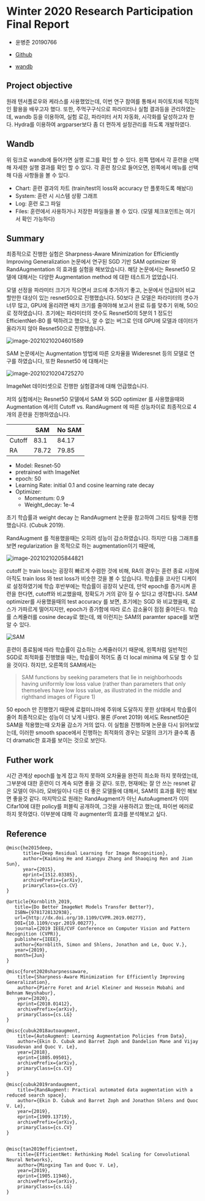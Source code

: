 # Winter 2020 Research Participation Final Report

- 윤병준 20190766

- [Github](https://github.com/unajun/cvlab-project)
- [wandb](https://wandb.ai/happyhappy/cvlab-cifar100-efficient-net)

## Project objective

원래 텐서플로우와 케라스를 사용했었는데, 이번 연구 참여를 통해서 파이토치에 직접적인 활용을 배우고자 했다. 또한, 주먹구구식으로 파라미터나 실험 결과등을 관리하였는데, wandb 등을 이용하여, 실험 로깅, 파라미터 서치 자동화, 시각화를 달성하고자 한다. Hydra를 이용하여 argparser보다 좀 더 편하게 설정관리를 하도록 개발하였다. 

## Wandb

위 링크로 wandb에 들어가면 실행 로그를 확인 할 수 있다. 왼쪽 탭에서 각 훈련을 선택해 자세한 실행 결과를 확인 할 수 있다. 각 훈련 창으로 들어오면, 왼쪽에서 메뉴를 선택해 다음 사항들을 볼 수 있다. 

- Chart: 훈련 결과의 차트 (train/test의 loss와 accuracy 만 플롯하도록 해놨다)
- System: 훈련 시 시스템 상황 그래프
- Log: 훈련 로그 파일
- Files: 훈련에서 사용하거나 저장한 파일들을 볼 수 있다. (모델 체크포인트는 여기서 확인 가능하다)



## Summary

최종적으로 진행한 실험은 Sharpness-Aware Minimization for Efficiently Improving Generalization 논문에서 연구된 SGD 기반 SAM optimizer 와 RandAugmentation 의 효과를 실험을 해보았습니다. 해당 논문에서는 Resnet50 모델에 대해서는 다양한 Augmentation method 에 대한 테스트가 없었습니다. 

모델 선정을 파라미터 크기가 작으면서 코드에 추가하기 좋고, 논문에서 언급되어 비교할만한 대상이 있는 resnet50으로 진행했습니다. 50보다 큰 모델은 파라미터의 갯수가 너무 많고, GPU에 올리려면 배치 크기를 줄여야해 보고서 완료 듀를 맞추기 위해, 50으로 정하였습니다. 초기에는 파라미터의 갯수도 Resnet50의 5분의 1 정도인 EfficientNet-B0 를 택하려고 했으나, 알 수 없는 버그로 인데 GPU에 모델과 데이터가 올라가지 않아 Resnet50으로 진행했습니다. 



![image-20210210204601589](image/img1.png)



SAM 논문에서는 Augmentation 방법에 따른 오차율을 Wideresnet 등의 모델로 연구를 하였습니다, 또한 Resnet50 에 대해서는 

![image-20210210204725270](image/img2.png)



ImageNet 데이터셋으로 진행한 실험결과에 대해 언급했습니다. 



저의 실험에서는 Resnet50 모델에서 SAM 와 SGD optimizer 를 사용했을때와 Augmentation 에서의 Cutoff vs. RandAugment 에 따른 성능차이로 최종적으로 4개의 훈련을 진행하였습니다. 



|        | SAM   | No SAM |
| ------ | ----- | ------ |
| Cutoff | 83.1  | 84.17  |
| RA     | 78.72 | 79.85   |

- Model: Resnet-50
- pretrained with ImageNet
- epoch: 50
- Learning Rate: initial 0.1 and cosine learning rate decay
- Optimizer:
  - Momentum: 0.9
  - Weight_decay: 1e-4

초기 학습률과 weight decay 는 RandAugment 논문을 참고하여 그리드 탐색을 진행했습니다. (Cubuk 2019). 

RandAugment 를 적용했을때는 오히려 성능이 감소하였습니다.  하지만 다음 그래프를 보면 regularization 을 목적으로 하는 augmentation이기 때문에, 

![image-20210210205844821](image/img3.png)



cutoff 는 train loss는 굉장히 빠르게 수렴한 것에 비해, RA의 경우는 훈련 종료 시점에 아직도 train loss 와 test loss가 비슷한 것을 볼 수 있습니다. 학습률을 코사인 디케이로 설정하였기에 학습 후반부에는 학습률이 굉장히 낮은데, 만약 epoch를 증가시켜 훈련을 한다면, cutoff와 비교했을때, 정확도가 거의 같아 질 수 있다고 생각합니다.
SAM optimizer를 사용했을때의 test accuracy 를 보면, 초기에는 SGD 와 비교했을때, 로스가 가파르게 떨어지지만, epoch가 증가함에 따라 로스 감소율이 점점 줄어든다. 
학습률 스케쥴러를 cosine decay로 했는데, 왜 이런지는 SAM의 paramter space를 보면 알 수 있다. 

![SAM](image/img4.png)

훈련이 종료됨에 따라 학습률이 감소하는 스케쥴러이기 때문에, 왼쪽처럼 일반적인 SGD로 최적화를 진행했을 때는, 학습률이 적어도 좀 더 local minima 에 도달 할 수 
있을 것이다. 하지만, 오른쪽의 SAM에서는 
  >SAM functions by
seeking parameters that lie in neighborhoods having uniformly low loss value (rather than parameters that only themselves have low loss value, as illustrated in the middle and righthand
images of Figure 1)

50 epoch 만 진행했기 때문에 로컬미니마에 주위에 도달하지 못한 상태에서 학습률이 줄어 최종적으로는 성능이 더 낮게 나왔다. 
물론 (Foret 2019) 에서도 Resnet50은 SAM을 적용했는때 오차율 감소가 거의 없다. 이 실험을 진행하며 논문을 다시 읽어보았는데, 
이러한 smooth space에서 진행하는 최적화의 경우는 모델의 크기가 클수록 좀 더 dramatic한 효과를 보이는 것으로 보인다.  

## Futher work
시간 관계상 epoch를 높게 잡고 하지 못하여 오차율을 완전히 최소화 하지 못하였는데, 그부분에 대한 훈련이 더 계속 되면 좋을 것 같다. 또한, 현재에는 잘 안 쓰는 resnet
 같은 모델이 아니라, 모바일이나 다른 더 좋은 모델들에 대해서, SAM의 효과를 확인 해보면 좋을것 같다. 
 마지막으로 원래는 RandAugment가 아닌 AutoAugment가 이미 Cifar10에 대한 policy를 퍼블릭 공개하여, 그것을 사용하려고 했는데, 파이썬 에러로 하지 못하였다. 
 이부분에 대해 각 augmenter의 효과를 분석해보고 싶다. 

## Reference

```bibtxt
@misc{he2015deep,
      title={Deep Residual Learning for Image Recognition}, 
      author={Kaiming He and Xiangyu Zhang and Shaoqing Ren and Jian Sun},
      year={2015},
      eprint={1512.03385},
      archivePrefix={arXiv},
      primaryClass={cs.CV}
}

@article{Kornblith_2019,
   title={Do Better ImageNet Models Transfer Better?},
   ISBN={9781728132938},
   url={http://dx.doi.org/10.1109/CVPR.2019.00277},
   DOI={10.1109/cvpr.2019.00277},
   journal={2019 IEEE/CVF Conference on Computer Vision and Pattern Recognition (CVPR)},
   publisher={IEEE},
   author={Kornblith, Simon and Shlens, Jonathon and Le, Quoc V.},
   year={2019},
   month={Jun}
}

@misc{foret2020sharpnessaware,
    title={Sharpness-Aware Minimization for Efficiently Improving Generalization},
    author={Pierre Foret and Ariel Kleiner and Hossein Mobahi and Behnam Neyshabur},
    year={2020},
    eprint={2010.01412},
    archivePrefix={arXiv},
    primaryClass={cs.LG}
}

@misc{cubuk2018autoaugment,
    title={AutoAugment: Learning Augmentation Policies from Data},
    author={Ekin D. Cubuk and Barret Zoph and Dandelion Mane and Vijay Vasudevan and Quoc V. Le},
    year={2018},
    eprint={1805.09501},
    archivePrefix={arXiv},
    primaryClass={cs.CV}
}

@misc{cubuk2019randaugment,
    title={RandAugment: Practical automated data augmentation with a reduced search space},
    author={Ekin D. Cubuk and Barret Zoph and Jonathon Shlens and Quoc V. Le},
    year={2019},
    eprint={1909.13719},
    archivePrefix={arXiv},
    primaryClass={cs.CV}
}


@misc{tan2019efficientnet,
    title={EfficientNet: Rethinking Model Scaling for Convolutional Neural Networks},
    author={Mingxing Tan and Quoc V. Le},
    year={2019},
    eprint={1905.11946},
    archivePrefix={arXiv},
    primaryClass={cs.LG}
}
```







